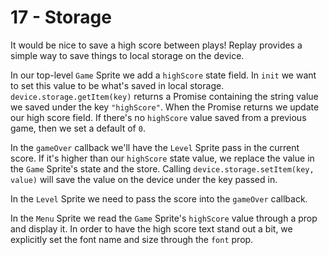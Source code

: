 # 17 - Storage

It would be nice to save a high score between plays! Replay provides a simple way to save things to local storage on the device.

In our top-level `Game` Sprite we add a `highScore` state field. In `init` we want to set this value to be what's saved in local storage. `device.storage.getItem(key)` returns a Promise containing the string value we saved under the key `"highScore"`. When the Promise returns we update our high score field. If there's no `highScore` value saved from a previous game, then we set a default of `0`.

In the `gameOver` callback we'll have the `Level` Sprite pass in the current score. If it's higher than our `highScore` state value, we replace the value in the `Game` Sprite's state and the store. Calling `device.storage.setItem(key, value)` will save the value on the device under the key passed in.

In the `Level` Sprite we need to pass the score into the `gameOver` callback.

In the `Menu` Sprite we read the `Game` Sprite's `highScore` value through a prop and display it. In order to have the high score text stand out a bit, we explicitly set the font name and size through the `font` prop.
